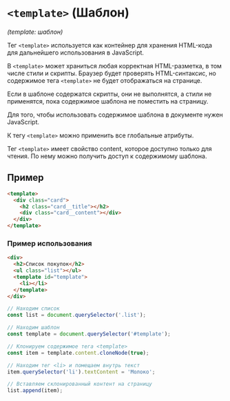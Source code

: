 # `<template>` (Шаблон)

_(template: шаблон)_

Тег `<template>` используется как контейнер для хранения HTML-кода для дальнейшего использования в JavaScript.

В `<template>` может храниться любая корректная HTML-разметка, в том числе стили и скрипты. Браузер будет проверять HTML-синтаксис, но содержимое тега `<template>` не будет отображаться на странице.

Если в шаблоне содержатся скрипты, они не выполнятся, а стили не применятся, пока содержимое шаблона не поместить на страницу.

Для того, чтобы использовать содержимое шаблона в документе нужен JavaScript.

К тегу `<template>` можно применить все глобальные атрибуты.

Тег `<template>` имеет свойство content, которое доступно только для чтения. По нему можно получить доступ к содержимому шаблона.

## Пример

```html
<template>
  <div class="card">
    <h2 class="card__title"></h2>
    <div class="card__content"></div>
  </div>
</template>
```

### Пример использования

```html
<div>
  <h2>Список покупок</h2>
  <ul class="list"></ul>
  <template id="template">
    <li></li>
  </template>
</div>
```

```js
// Находим список
const list = document.querySelector('.list');

// Находим шаблон
const template = document.querySelector('#template');

// Клонируем содержимое тега <template>
const item = template.content.cloneNode(true);

// Находим тег <li> и помещаем внутрь текст
item.querySelector('li').textContent = 'Молоко';

// Вставляем склонированный контент на страницу
list.append(item);
```
